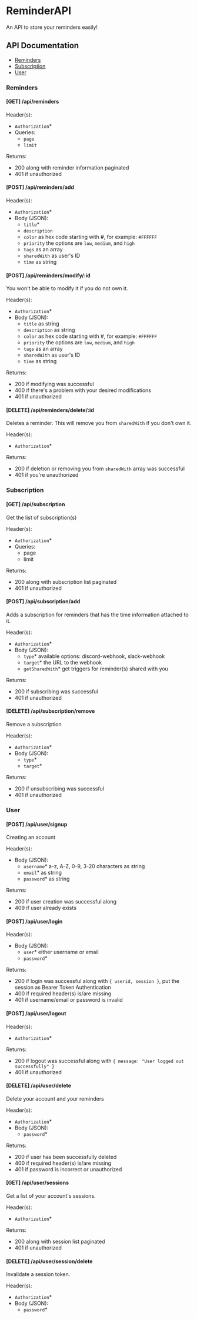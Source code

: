 # ReminderAPI

An API to store your reminders easily!

## API Documentation

- [Reminders](#reminders)
- [Subscription](#subscription)
- [User](#user)

### Reminders

#### [GET] /api/reminders

Header(s):
- `Authorization`*
- Queries:
    - `page`
    - `limit`

Returns:
- 200 along with reminder information paginated
- 401 if unauthorized

#### [POST] /api/reminders/add

Header(s):
- `Authorization`*
- Body (JSON):
    - `title`*
    - `description`
    - `color` as hex code starting with #, for example: `#FFFFFF`
    - `priority` the options are `low`, `medium`, and `high`
    - `tags` as an array
    - `sharedWith` as user's ID
    - `time` as string

#### [POST] /api/reminders/modify/:id

You won't be able to modify it if you do not own it.

Header(s):
- `Authorization`*
- Body (JSON):
    - `title` as string
    - `description` as string
    - `color` as hex code starting with #, for example: `#FFFFFF`
    - `priority` the options are `low`, `medium`, and `high`
    - `tags` as an array
    - `sharedWith` as user's ID
    - `time` as string

Returns:
- 200 if modifying was successful
- 400 if there's a problem with your desired modifications
- 401 if unauthorized

#### [DELETE] /api/reminders/delete/:id

Deletes a reminder. This will remove you from `sharedWith` if you don't own it.

Header(s):
- `Authorization`*

Returns:
- 200 if deletion or removing you from `sharedWith` array was successful
- 401 if you're unauthorized

### Subscription

#### [GET] /api/subscription

Get the list of subscription(s)

Header(s):
- `Authorization`*
- Queries:
    - page
    - limit

Returns:
- 200 along with subscription list paginated
- 401 if unauthorized

#### [POST] /api/subscription/add

Adds a subscription for reminders that has the time information attached to it.

Header(s):
- `Authorization`*
- Body (JSON):
    - `type`* available options: discord-webhook, slack-webhook
    - `target`* the URL to the webhook
    - `getSharedWith`* get triggers for reminder(s) shared with you

Returns:
- 200 if subscribing was successful
- 401 if unauthorized

#### [DELETE] /api/subscription/remove

Remove a subscription

Header(s):
- `Authorization`*
- Body (JSON):
    - `type`*
    - `target`*

Returns:
- 200 if unsubscribing was successful
- 401 if unauthorized

### User

#### [POST] /api/user/signup

Creating an account

Header(s):
- Body (JSON):
    - `username`* a-z, A-Z, 0-9, 3-20 characters as string
    - `email`* as string
    - `password`* as string

Returns:
- 200 if user creation was successful along
- 409 if user already exists

#### [POST] /api/user/login

Header(s):
- Body (JSON):
    - `user`* either username or email
    - `password`*

Returns:
- 200 if login was successful along with `{ userid, session }`, put the session as Bearer Token Authentication
- 400 if required header(s) is/are missing
- 401 if username/email or password is invalid

#### [POST] /api/user/logout

Header(s):
- `Authorization`*

Returns:
- 200 if logout was successful along with `{ message: "User logged out successfully" }`
- 401 if unauthorized

#### [DELETE] /api/user/delete

Delete your account and your reminders

Header(s):
- `Authorization`*
- Body (JSON):
    - `password`*

Returns:
- 200 if user has been successfully deleted
- 400 if required header(s) is/are missing
- 401 if password is incorrect or unauthorized

#### [GET] /api/user/sessions

Get a list of your account's sessions.

Header(s):
- `Authorization`*

Returns:
- 200 along with session list paginated
- 401 if unauthorized

#### [DELETE] /api/user/session/delete

Invalidate a session token.

Header(s):
- `Authorization`*
- Body (JSON):
    - `password`*